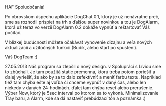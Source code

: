 HAF Spoluobčania!

Po obrovskom úspechu aplikácie DogChat 0.1, ktorý je už nenávratne preč, sme sa rozhodli príspieť na trh s ďalšou super novinkou a tou je DogAlarm, ktorá už teraz vo verzii DogAlarm 0.2 dokáže vypnúť a reštartovať Váš počítač.

V blízkej budúcnosti môžete očakávať vynovenie dizajnu a veľa nových aktualizácii a užitočných funkcii (Budík, alebo štart po spustení).

Váš DogTeam :)

27.05.2013 
Náš program sa zlepšil o nový design. v Spolupráci s Líviou sme to zbúchali. Je tam použitá static premenná, ktorú treba potom poriešiť a ďalej vyriešiť, že ako by sa to dalo zefektívniť a meniť farbu textu. Napríklad tiež tam chýba ešte aj voľba či chceme vypnúť v daný čas, alebo len niekedy v daných 24-hodinách. ďalej tam chýba reset alebo prerušenie. Výber Now, ktorý je 5sec interval po ktorom sa to vykoná. Minimalizovanie Tray baru, a Alarm, kde sa dá nastaviť prebúdzací tón a poznámka :) 